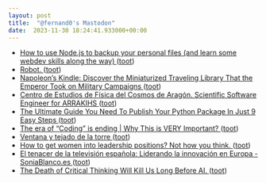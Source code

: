 ```yaml
---
layout: post
title:  "@fernand0's Mastodon"
date:  2023-11-30 18:24:41.933000+00:00
---
```

*  [How to use Node.js to backup your personal files (and learn some webdev skills along the way) ](https://dev.to/alexeagleson/how-to-use-nodejs-to-backup-your-personal-files-and-learn-some-webdev-skills-along-the-way-541) ([toot](https://mastodon.social/@fernand0/111500897938575091))
*  [Robot. ](https://avecesunafoto.wordpress.com/2023/11/30/robot) ([toot](https://mastodon.social/@fernand0/111500873148457250))
*  [Napoleon’s Kindle: Discover the Miniaturized Traveling Library That the Emperor Took on Military Campaigns ](https://www.openculture.com/2023/11/napoleons-kindle.htm) ([toot](https://mastodon.social/@fernand0/111500639006454315))
*  [Centro de Estudios de Física del Cosmos de Aragón. Scientific Software Engineer for ARRAKIHS   ](https://www.cefca.es/cefca_en/reference_0119) ([toot](https://mastodon.social/@fernand0/111500527477827187))
*  [The Ultimate Guide You Need To Publish Your Python Package In Just 9 Easy Steps ](https://dev.to/audarya07/the-ultimate-guide-you-need-to-publish-your-python-package-in-just-9-easy-steps-39o) ([toot](https://mastodon.social/@fernand0/111500248325661810))
*  [The era of “Coding” is ending \| Why This is VERY Important? ](https://fadingeek.medium.com/the-era-of-coding-is-ending-why-this-is-very-important-bdaa926bdc) ([toot](https://mastodon.social/@fernand0/111499576125119886))
*  [Ventana y tejado de la torre ](https://www.flickr.com/photos/fernand0/53339348191) ([toot](https://mastodon.social/@fernand0/111499246731360653))
*  [How to get women into leadership positions? Not how you think.  ](https://medium.com/@goodrebels/how-to-get-women-into-leadership-positions-not-how-you-think-237e401a5cb2) ([toot](https://mastodon.social/@fernand0/111499160224758294))
*  [El tenacer de la televisión española: Liderando la innovación en Europa - SoniaBlanco.es ](https://soniablanco.es/2023/11/lelevision-espanola-gigante-europa) ([toot](https://mastodon.social/@fernand0/111499058318111642))
*  [The Death of Critical Thinking Will Kill Us Long Before AI.  ](https://joanwestenberg.medium.com/the-death-of-critical-thinking-will-kill-us-long-before-ai-781fdd23cc7c) ([toot](https://mastodon.social/@fernand0/111498878924280646))
